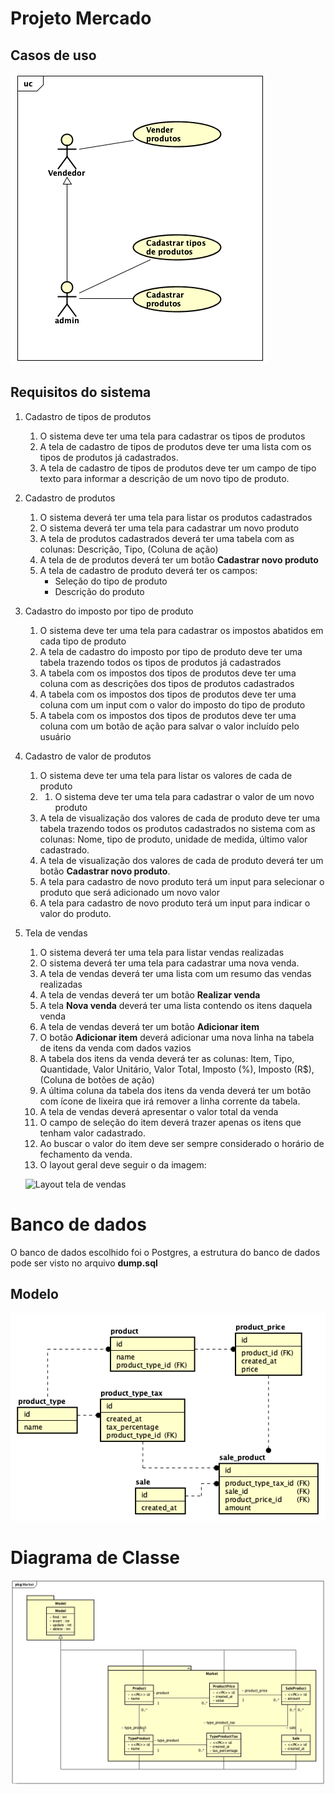 # Projeto Mercado

Casos de uso
---
![Casos de uso](README/usecases.png "Casos de uso")


Requisitos do sistema
--

1. Cadastro de tipos de produtos

    1. O sistema deve ter uma tela para cadastrar os tipos de produtos
    2. A tela de cadastro de tipos de produtos deve ter uma lista com os tipos de produtos já cadastrados.
    3. A tela de cadastro de tipos de produtos deve ter um campo de tipo texto para informar a descrição de um novo tipo de produto.

2. Cadastro de produtos

   1. O sistema deverá ter uma tela para listar os produtos cadastrados
   2. O sistema deverá ter uma tela para cadastrar um novo produto
   3. A tela de produtos cadastrados deverá ter uma tabela com as colunas: Descrição, Tipo, (Coluna de ação)
   4. A tela de de produtos deverá ter um botão **Cadastrar novo produto**
   5. A tela de cadastro de produto deverá ter os campos:
      - Seleção do tipo de produto
      - Descrição do produto

3. Cadastro do imposto por tipo de produto

    1. O sistema deve ter uma tela para cadastrar os impostos abatidos em cada tipo de produto
    2. A tela de cadastro do imposto por tipo de produto deve ter uma tabela trazendo todos os tipos de produtos já cadastrados
    3. A tabela com os impostos dos tipos de produtos deve ter uma coluna com as descrições dos tipos de produtos cadastrados
    4. A tabela com os impostos dos tipos de produtos deve ter uma coluna com um input com o valor do imposto do tipo de produto
    5. A tabela com os impostos dos tipos de produtos deve ter uma coluna com um botão de ação para salvar o valor incluído pelo usuário

4. Cadastro de valor de produtos
   1. O sistema deve ter uma tela para listar os valores de cada de produto
   2. 1. O sistema deve ter uma tela para cadastrar o valor de um novo produto
   3. A tela de visualização dos valores de cada de produto deve ter uma tabela trazendo todos os produtos cadastrados no sistema com as colunas: Nome, tipo de produto, unidade de medida, último valor cadastrado.
   4. A tela de visualização dos valores de cada de produto deverá ter um botão **Cadastrar novo produto**.
   5. A tela para cadastro de novo produto terá um input para selecionar o produto que será adicionado um novo valor
   6. A tela para cadastro de novo produto terá um input para indicar o valor do produto.

5. Tela de vendas
   1. O sistema deverá ter uma tela para listar vendas realizadas
   2. O sistema deverá ter uma tela para cadastrar uma nova venda.
   3. A tela de vendas deverá ter uma lista com um resumo das vendas realizadas
   4. A tela de vendas deverá ter um botão **Realizar venda**
   5. A tela **Nova venda** deverá ter uma lista contendo os itens daquela venda
   6. A tela de vendas deverá ter um botão **Adicionar item**
   7. O botão **Adicionar item** deverá adicionar uma nova linha na tabela de itens da venda com dados vazios
   8. A tabela dos itens da venda deverá ter as colunas: Item, Tipo, Quantidade, Valor Unitário, Valor Total, Imposto (%), Imposto (R$), (Coluna de botões de ação)
   9. A última coluna da tabela dos itens da venda deverá ter um botão com ícone de lixeira que irá remover a linha corrente da tabela.
   10. A tela de vendas deverá apresentar o valor total da venda
   11. O campo de seleção do item deverá trazer apenas os itens que tenham valor cadastrado.
   12. Ao buscar o valor do item deve ser sempre considerado o horário de fechamento da venda.
   13. O layout geral deve seguir o da imagem:

   ![Layout tela de vendas](README/../../Projeto/Mockup/TelaVendas.png "Layout tela de vendas")


Banco de dados
===============
O banco de dados escolhido foi o Postgres, a estrutura do banco de dados pode ser visto no arquivo **dump.sql**

Modelo
--
![Modelo do banco de dados](README/database.png "Modelo do banco de dados")


Diagrama de Classe
===================
![Diagrama de classes](README/diagramaClasse.png "Diagrama de classes")
